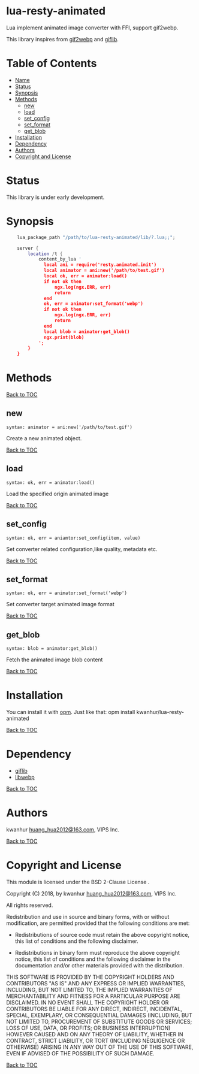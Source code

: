 # lua-resty-animated
Lua implement animated image converter with FFI, support gif2webp.

This library inspires from [gif2webp](https://github.com/webmproject/libwebp/blob/master/examples/gif2webp.c) and
[giflib](https://github.com/leafo/giflib).

Table of Contents
=================

* [Name](#name)
* [Status](#status)
* [Synopsis](#synopsis)
* [Methods](#methods)
    * [new](#new)
    * [load](#load)
    * [set_config](#set-config)
    * [set_format](#set-format)
    * [get_blob](#get-blob)
* [Installation](#installation)
* [Dependency](#dependency)
* [Authors](#authors)
* [Copyright and License](#copyright-and-license)

Status
======

This library is under early development.

Synopsis
========
```lua
    lua_package_path "/path/to/lua-resty-animated/lib/?.lua;;";

    server {
        location /t {
            content_by_lua '
              local ani = require('resty.animated.init')
              local animator = ani:new('/path/to/test.gif')
              local ok, err = animator:load()
              if not ok then
                  ngx.log(ngx.ERR, err)
                  return
              end
              ok, err = animator:set_format('webp')
              if not ok then
                  ngx.log(ngx.ERR, err)
                  return
              end
              local blob = animator:get_blob()
              ngx.print(blob)
            ';
        }
    }
```

Methods
=======

[Back to TOC](#table-of-contents)

new
---
`syntax: animator = ani:new('/path/to/test.gif')`

Create a new animated object.

[Back to TOC](#table-of-contents)

load
----
`syntax: ok, err = animator:load()`

Load the specified origin animated image

[Back to TOC](#table-of-contents)

set_config
----------
`syntax: ok, err = aniamtor:set_config(item, value)`

Set converter related configuration,like quality, metadata etc.

[Back to TOC](#table-of-contents)

set_format
----------
`syntax: ok, err = animator:set_format('webp')`

Set converter target animated image format

[Back to TOC](#table-of-contents)

get_blob
------
`syntax: blob = animator:get_blob()`

Fetch the animated image blob content

[Back to TOC](#table-of-contents)

Installation
============

You can install it with [opm](https://github.com/openresty/opm#readme).
Just like that: opm install kwanhur/lua-resty-animated

[Back to TOC](#table-of-contents)

Dependency
============

* [giflib](https://sourceforge.net/projects/giflib)
* [libwebp](https://github.com/webmproject/libwebp)

[Back to TOC](#table-of-contents)

Authors
=======

kwanhur <huang_hua2012@163.com>, VIPS Inc.

[Back to TOC](#table-of-contents)

Copyright and License
=====================

This module is licensed under the BSD 2-Clause License .

Copyright (C) 2018, by kwanhur <huang_hua2012@163.com>, VIPS Inc.

All rights reserved.

Redistribution and use in source and binary forms, with or without modification, are permitted provided that the following conditions are met:

* Redistributions of source code must retain the above copyright notice, this list of conditions and the following disclaimer.

* Redistributions in binary form must reproduce the above copyright notice, this list of conditions and the following disclaimer in the documentation and/or other materials provided with the distribution.

THIS SOFTWARE IS PROVIDED BY THE COPYRIGHT HOLDERS AND CONTRIBUTORS "AS IS" AND ANY EXPRESS OR IMPLIED WARRANTIES, INCLUDING, BUT NOT LIMITED TO, THE IMPLIED WARRANTIES OF MERCHANTABILITY AND FITNESS FOR A PARTICULAR PURPOSE ARE DISCLAIMED. IN NO EVENT SHALL THE COPYRIGHT HOLDER OR CONTRIBUTORS BE LIABLE FOR ANY DIRECT, INDIRECT, INCIDENTAL, SPECIAL, EXEMPLARY, OR CONSEQUENTIAL DAMAGES (INCLUDING, BUT NOT LIMITED TO, PROCUREMENT OF SUBSTITUTE GOODS OR SERVICES; LOSS OF USE, DATA, OR PROFITS; OR BUSINESS INTERRUPTION) HOWEVER CAUSED AND ON ANY THEORY OF LIABILITY, WHETHER IN CONTRACT, STRICT LIABILITY, OR TORT (INCLUDING NEGLIGENCE OR OTHERWISE) ARISING IN ANY WAY OUT OF THE USE OF THIS SOFTWARE, EVEN IF ADVISED OF THE POSSIBILITY OF SUCH DAMAGE.

[Back to TOC](#table-of-contents)